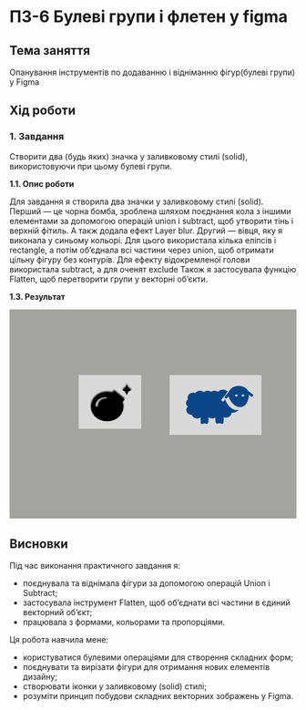 # ПЗ-6 Булеві групи і флетен  у figma

## Тема заняття
Опанування інструментів по додаванню і відніманню фігур(булеві групи) у Figma
## Хід роботи

### 1. Завдання 
Створити два (будь яких) значка у заливковому стилі (solid), використовуючи при цьому булеві групи.


**1.1. Опис роботи**


Для завдання я створила два значки у заливковому стилі (solid).
Перший — це чорна бомба, зроблена шляхом поєднання кола з іншими елементами за допомогою операцій union і subtract, щоб утворити тінь і верхній фітиль. А такж додала ефект Layer blur.
Другий — вівця, яку я виконала у синьому кольорі. Для цього використала кілька еліпсів і rectangle, а потім об’єднала всі частини через union, щоб отримати цільну фігуру без контурів. Для ефекту відокремленої голови використала subtract, а для оченят exclude
Також я застосувала функцію Flatten, щоб перетворити групи у векторні об’єкти.

**1.3. Результат**

![Скріншот з результатом завдання](./images/boolean.png)


## Висновки
Під час виконання практичного завдання я:
- поєднувала та віднімала фігури за допомогою операцій Union і Subtract;
- застосувала інструмент Flatten, щоб об’єднати всі частини в єдиний векторний об’єкт;
- працювала з формами, кольорами та пропорціями.

Ця робота навчила мене:
- користуватися булевими операціями для створення складних форм;
- поєднувати та вирізати фігури для отримання нових елементів дизайну;
- створювати іконки у заливковому (solid) стилі;
- розуміти принцип побудови складних векторних зображень у Figma.
